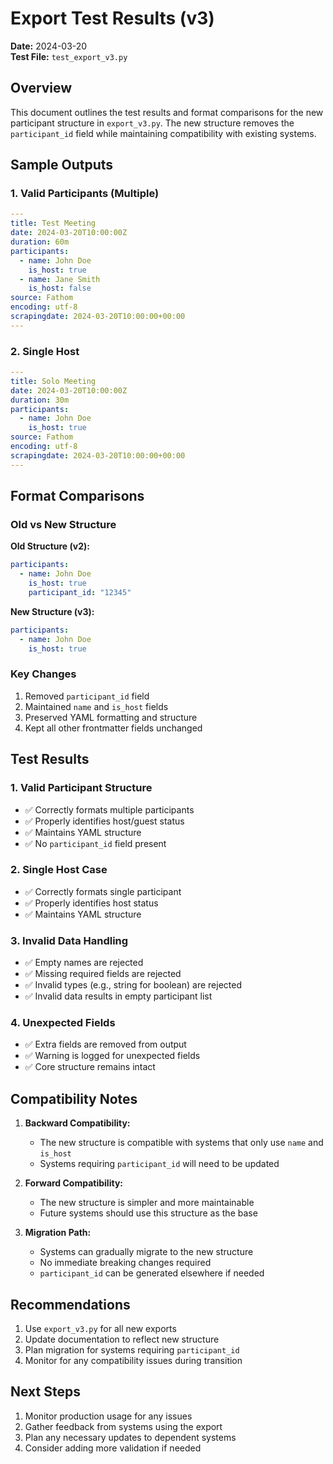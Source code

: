 # Export Test Results (v3)

**Date:** 2024-03-20  
**Test File:** `test_export_v3.py`

## Overview

This document outlines the test results and format comparisons for the new participant structure in `export_v3.py`. The new structure removes the `participant_id` field while maintaining compatibility with existing systems.

## Sample Outputs

### 1. Valid Participants (Multiple)
```yaml
---
title: Test Meeting
date: 2024-03-20T10:00:00Z
duration: 60m
participants:
  - name: John Doe
    is_host: true
  - name: Jane Smith
    is_host: false
source: Fathom
encoding: utf-8
scrapingdate: 2024-03-20T10:00:00+00:00
---
```

### 2. Single Host
```yaml
---
title: Solo Meeting
date: 2024-03-20T10:00:00Z
duration: 30m
participants:
  - name: John Doe
    is_host: true
source: Fathom
encoding: utf-8
scrapingdate: 2024-03-20T10:00:00+00:00
---
```

## Format Comparisons

### Old vs New Structure

**Old Structure (v2):**
```yaml
participants:
  - name: John Doe
    is_host: true
    participant_id: "12345"
```

**New Structure (v3):**
```yaml
participants:
  - name: John Doe
    is_host: true
```

### Key Changes
1. Removed `participant_id` field
2. Maintained `name` and `is_host` fields
3. Preserved YAML formatting and structure
4. Kept all other frontmatter fields unchanged

## Test Results

### 1. Valid Participant Structure
- ✅ Correctly formats multiple participants
- ✅ Properly identifies host/guest status
- ✅ Maintains YAML structure
- ✅ No `participant_id` field present

### 2. Single Host Case
- ✅ Correctly formats single participant
- ✅ Properly identifies host status
- ✅ Maintains YAML structure

### 3. Invalid Data Handling
- ✅ Empty names are rejected
- ✅ Missing required fields are rejected
- ✅ Invalid types (e.g., string for boolean) are rejected
- ✅ Invalid data results in empty participant list

### 4. Unexpected Fields
- ✅ Extra fields are removed from output
- ✅ Warning is logged for unexpected fields
- ✅ Core structure remains intact

## Compatibility Notes

1. **Backward Compatibility:**
   - The new structure is compatible with systems that only use `name` and `is_host`
   - Systems requiring `participant_id` will need to be updated

2. **Forward Compatibility:**
   - The new structure is simpler and more maintainable
   - Future systems should use this structure as the base

3. **Migration Path:**
   - Systems can gradually migrate to the new structure
   - No immediate breaking changes required
   - `participant_id` can be generated elsewhere if needed

## Recommendations

1. Use `export_v3.py` for all new exports
2. Update documentation to reflect new structure
3. Plan migration for systems requiring `participant_id`
4. Monitor for any compatibility issues during transition

## Next Steps

1. Monitor production usage for any issues
2. Gather feedback from systems using the export
3. Plan any necessary updates to dependent systems
4. Consider adding more validation if needed 
